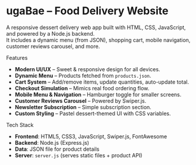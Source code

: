 #  ugaBae – Food Delivery Website  

A responsive dessert delivery web app built with HTML, CSS, JavaScript, and powered by a Node.js backend.  
It includes a dynamic menu (from JSON), shopping cart, mobile navigation, customer reviews carousel, and more.  


 Features  
- **Modern UI/UX** – Sweet & responsive design for all devices.  
-  **Dynamic Menu** – Products fetched from `products.json`.  
-  **Cart System** – Add/remove items, update quantities, auto-update total.  
-  **Checkout Simulation** – Mimics real food ordering flow.  
-  **Mobile Menu & Navigation** – Hamburger toggle for smaller screens.  
-  **Customer Reviews Carousel** – Powered by Swiper.js.  
-  **Newsletter Subscription** – Simple subscription section.  
-  **Custom Styling** – Pastel dessert-themed UI with CSS variables.  

 Tech Stack  
- **Frontend**: HTML5, CSS3, JavaScript, Swiper.js, FontAwesome  
- **Backend**: Node.js (Express.js)  
- **Data**: JSON file for product details  
- **Server**: `server.js` (serves static files + product API)  


